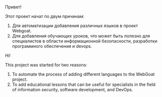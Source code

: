 Привет!

Этот проект начат по двум причинам:
1. Для автоматизации добавления различных языков в проект Webgoat.  
2. Для добавления обучающих уроков, что может быть полезно для специалистов в области информационной безопасности, разработки программного обеспечения и devops.

Hi!

This project was started for two reasons:
1. To automate the process of adding different languages to the WebGoat project.
2. To add educational lessons that can be useful for specialists in the field of information security, software development, and DevOps.
